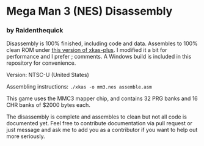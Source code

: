# Mega Man 3 (NES) Disassembly

### by Raidenthequick

Disassembly is 100% finished, including code and data. Assembles to 100% clean ROM under [this version of xkas-plus](https://github.com/Raidenthequick/xkas-plus). I modified it a bit for performance and I prefer ; comments. A Windows build is included in this repository for convenience.

Version:
NTSC-U (United States)

Assembling instructions:
`./xkas -o mm3.nes assemble.asm`

This game uses the MMC3 mapper chip, and contains 32 PRG banks and 16 CHR banks of $2000 bytes each.

The disassembly is complete and assembles to clean but not all code is documented yet. Feel free to contribute documentation via pull request or just message and ask me to add you as a contributor if you want to help out more seriously.

